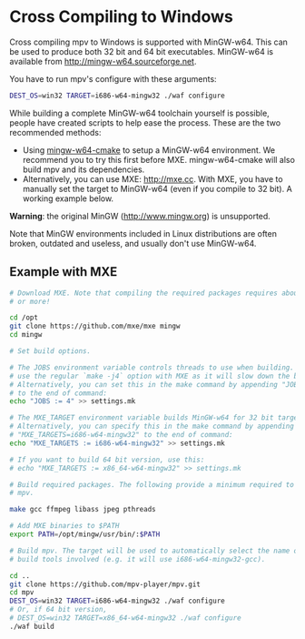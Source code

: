 Cross Compiling to Windows
==========================

Cross compiling mpv to Windows is supported with MinGW-w64. This can be used to
produce both 32 bit and 64 bit executables. MinGW-w64 is available from
http://mingw-w64.sourceforge.net.

You have to run mpv's configure with these arguments:

```bash
DEST_OS=win32 TARGET=i686-w64-mingw32 ./waf configure
```

While building a complete MinGW-w64 toolchain yourself is possible, people have
created scripts to help ease the process. These are the two recommended methods:

- Using [mingw-w64-cmake](https://github.com/lachs0r/mingw-w64-cmake) to setup
  a MinGW-w64 environment. We recommend you to try this first before MXE.
  mingw-w64-cmake will also build mpv and its dependencies.
- Alternatively, you can use MXE: http://mxe.cc. With MXE, you have to manually
  set the target to MinGW-w64 (even if you compile to 32 bit). A working example
  below.

**Warning**: the original MinGW (http://www.mingw.org) is unsupported.

Note that MinGW environments included in Linux distributions are often broken,
outdated and useless, and usually don't use MinGW-w64.

Example with MXE
----------------

```bash
# Download MXE. Note that compiling the required packages requires about 1.4 GB
# or more!

cd /opt
git clone https://github.com/mxe/mxe mingw
cd mingw

# Set build options.

# The JOBS environment variable controls threads to use when building. DO NOT
# use the regular `make -j4` option with MXE as it will slow down the build.
# Alternatively, you can set this in the make command by appending "JOBS=4"
# to the end of command:
echo "JOBS := 4" >> settings.mk

# The MXE_TARGET environment variable builds MinGW-w64 for 32 bit targets.
# Alternatively, you can specify this in the make command by appending
# "MXE_TARGETS=i686-w64-mingw32" to the end of command:
echo "MXE_TARGETS := i686-w64-mingw32" >> settings.mk

# If you want to build 64 bit version, use this:
# echo "MXE_TARGETS := x86_64-w64-mingw32" >> settings.mk

# Build required packages. The following provide a minimum required to build
# mpv.

make gcc ffmpeg libass jpeg pthreads

# Add MXE binaries to $PATH
export PATH=/opt/mingw/usr/bin/:$PATH

# Build mpv. The target will be used to automatically select the name of the
# build tools involved (e.g. it will use i686-w64-mingw32-gcc).

cd ..
git clone https://github.com/mpv-player/mpv.git
cd mpv
DEST_OS=win32 TARGET=i686-w64-mingw32 ./waf configure
# Or, if 64 bit version,
# DEST_OS=win32 TARGET=x86_64-w64-mingw32 ./waf configure
./waf build
```
